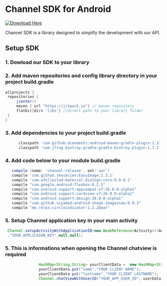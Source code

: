 # Channel SDK for Android

[ ![Download Here]() ](https://s3-us-west-2.amazonaws.com/co.getchannel.builds/android-sdk/channel.aar)

 Channel SDK is a library designed to simplify the development with our API.
 
 ## Setup SDK
 
 ### 1. Dowload our SDK to your library 
 
 ### 2. Add maven repositories and config library directory in your project build.gradle 
   ```gradle
allprojects {
    repositories {
        jcenter()
        maven { url "https://jitpack.io"} // maven repository
        flatDir{dirs 'libs'} //direct path to your library folder
    }
}
```

 ### 3. Add dependencies to your project build.gradle
  ```gradle
        classpath 'com.github.dcendents:android-maven-gradle-plugin:1.3'
        classpath 'com.jfrog.bintray.gradle:gradle-bintray-plugin:1.7.1'
```

### 4. Add code below to your module build.gradle
 ```gradle
    compile (name: 'channel-release', ext:'aar')
    compile 'com.github.jkwiecien:EasyImage:1.3.1'
    compile 'com.afollestad.material-dialogs:core:0.9.0.2'
    compile "com.google.android:flexbox:0.2.5"
    compile "com.android.support:appcompat-v7:26.0.0-alpha1"
    compile "com.android.support:cardview-v7:26.0.0-alpha1"
    compile "com.android.support:design:26.0.0-alpha1"
    compile "com.github.siyamed:android-shape-imageview:0.9.3"
    compile "me.relex:circleindicator:1.2.2@aar"
```

### 5. Setup Channel application key in your main activity
 ```java
  Channel.setupActivityWithApplicationID(new WeakReference<Activity>((Activity)this)
  ,"YOUR_APPLICAION_KEY",null,null);
 ```
 
 ### 5. This is informations when opening the Channel chatview is required
 ```java
                HashMap<String,String> yourClientData =  new HashMap<String,String>();
                yourClientData.put("name","YOUR CLIENT NAME");
                yourClientData.put("lastname","YOUR CLIENT LASTNAME");
                Channel.chatViewWithUserID("YOUR_APP_USER_ID", userData);
 ```
